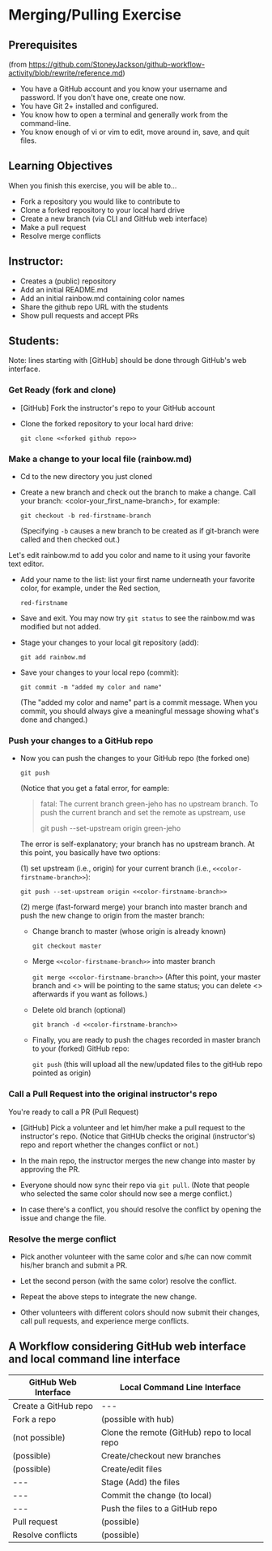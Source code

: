 # Merging/Pulling Exercise

## Prerequisites 

(from https://github.com/StoneyJackson/github-workflow-activity/blob/rewrite/reference.md)

- You have a GitHub account and you know your username and password. If you
  don't have one, create one now.
- You have Git 2+ installed and configured.
- You know how to open a terminal and generally work from the command-line.
- You know enough of vi or vim to edit, move around in, save, and quit files.

## Learning Objectives
When you finish this exercise, you will be able to...
- Fork a repository you would like to contribute to
- Clone a forked repository to your local hard drive
- Create a new branch (via CLI and GitHub web interface)
- Make a pull request 
- Resolve merge conflicts

## Instructor:

- Creates a (public) repository
- Add an initial README.md
- Add an initial rainbow.md containing color names
- Share the github repo URL with the students
- Show pull requests and accept PRs 

## Students: 
Note: lines starting with [GitHub] should be done through GitHub's web interface.

### Get Ready (fork and clone)

- [GitHub] Fork the instructor's repo to your GitHub account

- Clone the forked repository to your local hard drive:

  `git clone <<forked github repo>>`

### Make a change to your local file (rainbow.md)

- Cd to the new directory you just cloned

- Create a new branch and check out the branch to make a change. Call your branch: <color-your_first_name-branch>, for example:

  `git checkout -b red-firstname-branch`

  (Specifying `-b` causes a new branch to be created as if git-branch were called and then checked out.)

Let's edit rainbow.md to add you color and name to it using your favorite text editor.

- Add your name to the list: list your first name underneath your favorite color, for example, under the Red section,

  `red-firstname`

- Save and exit. You may now try `git status` to see the rainbow.md was modified but not added.

- Stage your changes to your local git repository (add):

  `git add rainbow.md`

- Save your changes to your local repo (commit):

  `git commit -m "added my color and name"`

  (The "added my color and name" part is a commit message. When you commit, you should always give a meaningful message showing what's done and changed.)

### Push your changes to a GitHub repo

- Now you can push the changes to your GitHub repo (the forked one)

  `git push`

  (Notice that you get a fatal error, for eample:

  > fatal: The current branch green-jeho has no upstream branch.
  > To push the current branch and set the remote as upstream, use
  > 
  >    git push --set-upstream origin green-jeho

  The error is self-explanatory; your branch has no upstream branch. At this point, you basically have two options: 

  (1) set upstream (i.e., origin) for your current branch (i.e., `<<color-firstname-branch>>`): 

    `git push --set-upstream origin <<color-firstname-branch>>`

  (2) merge (fast-forward merge) your branch into master branch and push the new change to origin from the master branch:

  - Change branch to master (whose origin is already known)

    `git checkout master`

  - Merge `<<color-firstname-branch>>` into master branch
  
    `git merge <<color-firstname-branch>>` (After this point, your master branch and <<color-firstname-branch>> will be pointing to the same status; you can delete <<color-firstname-branch>> afterwards if you want as follows.)

  - Delete old branch (optional)
  
    `git branch -d <<color-firstname-branch>>` 

  - Finally, you are ready to push the chages recorded in master branch to your (forked) GitHub repo:
  
    `git push` (this will upload all the new/updated files to the gitHub repo pointed as origin)
  
### Call a Pull Request into the original instructor's repo

You're ready to call a PR (Pull Request)

- [GitHub] Pick a volunteer and let him/her make a pull request to the instructor's repo. 
  (Notice that GitHUb checks the original (instructor's) repo and report whether the changes conflict or not.) 

- In the main repo, the instructor merges the new change into master by approving the PR.

- Everyone should now sync their repo via `git pull`. (Note that people who selected the same color should now see a merge conflict.)

- In case there's a conflict, you should resolve the conflict by opening the issue and change the file.

### Resolve the merge conflict
  
- Pick another volunteer with the same color and s/he can now commit his/her branch and submit a PR.

- Let the second person (with the same color) resolve the conflict.
  
- Repeat the above steps to integrate the new change.

- Other volunteers with different colors should now submit their changes, call pull requests, and experience merge conflicts.

## A Workflow considering GitHub web interface and local command line interface

| GitHub Web Interface | Local Command Line Interface |
| --- | --- |
| Create a GitHub repo | --- |
| Fork a repo | (possible with hub) |
| (not possible) | Clone the remote (GitHub) repo to local repo |
| (possible) | Create/checkout new branches |
| (possible) | Create/edit files |
| --- | Stage (Add) the files |
| --- | Commit the change (to local) |
| --- | Push the files to a GitHub repo |
| Pull request | (possible) |
| Resolve conflicts | (possible) |

